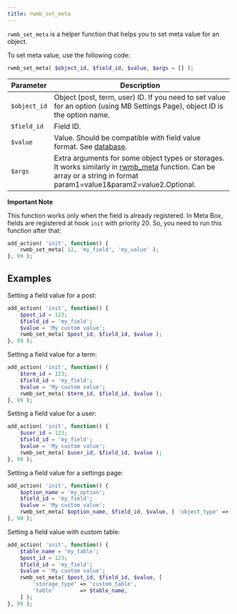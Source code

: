 ```yaml
---
title: rwmb_set_meta
---
```


`rwmb_set_meta` is a helper function that helps you to set meta value for an object.

To set meta value, use the following code:

```php
rwmb_set_meta( $object_id, $field_id, $value, $args = [] );
```

Parameter|Description
---|---
`$object_id`|Object (post, term, user) ID. If you need to set value for an option (using MB Settings Page), object ID is the option name.
`$field_id`|Field ID.
`$value`|Value. Should be compatible with field value format. See [database](https://docs.metabox.io/database/).
`$args`|Extra arguments for some object types or storages. It works similarly in [rwmb_meta](https://docs.metabox.io/rwmb-meta/) function. Can be array or a string in format param1=value1&param2=value2.Optional.

**Important Note**

This function works only when the field is already registered. In Meta Box, fields are registered at hook `init` with priority 20. So, you need to run this function after that:

```php
add_action( 'init', function() {
	rwmb_set_meta( 12, 'my_field', 'my_value' );
}, 99 );
```

## Examples

Setting a field value for a post:

```php
add_action( 'init', function() {
	$post_id = 123;
	$field_id = 'my_field';
	$value = 'My custom value';
	rwmb_set_meta( $post_id, $field_id, $value );
}, 99 );
```

Setting a field value for a term:

```php
add_action( 'init', function() {
	$term_id = 123;
	$field_id = 'my_field';
	$value = 'My custom value';
	rwmb_set_meta( $term_id, $field_id, $value );
}, 99 );
```

Setting a field value for a user:

```php
add_action( 'init', function() {
	$user_id = 123;
	$field_id = 'my_field';
	$value = 'My custom value';
	rwmb_set_meta( $user_id, $field_id, $value );
}, 99 );
```

Setting a field value for a settings page:

```php
add_action( 'init', function() {
	$option_name = 'my_option';
	$field_id = 'my_field';
	$value = 'My custom value';
	rwmb_set_meta( $option_name, $field_id, $value, [ 'object_type' => 'setting' ] );
}, 99 );
```

Setting a field value with custom table:

```php
add_action( 'init', function() {
	$table_name = 'my_table';
	$post_id = 123;
	$field_id = 'my_field';
	$value = 'My custom value';
	rwmb_set_meta( $post_id, $field_id, $value, [
		'storage_type' => 'custom_table',
		'table'        => $table_name,
	] );
}, 99 );
```
